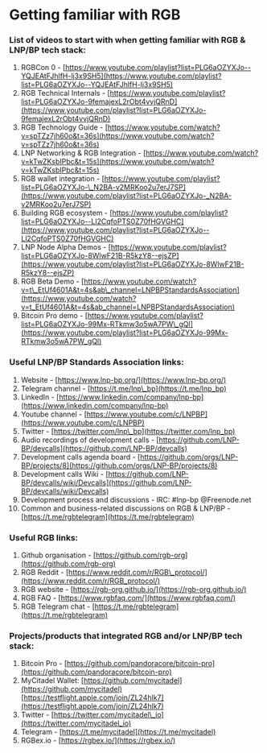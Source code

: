 # Getting familiar with RGB

### List of videos to start with when getting familiar with RGB & LNP/BP tech stack:

1. RGBCon 0 - [https://www.youtube.com/playlist?list=PLG6aOZYXJo--YQJEAtFJhlfH-lj3x9SH5](https://www.youtube.com/playlist?list=PLG6aOZYXJo--YQJEAtFJhlfH-lj3x9SH5)
2. RGB Technical Internals - [https://www.youtube.com/playlist?list=PLG6aOZYXJo-9femajexL2rObt4vvjQRnD](https://www.youtube.com/playlist?list=PLG6aOZYXJo-9femajexL2rObt4vvjQRnD)
3. RGB Technology Guide - [https://www.youtube.com/watch?v=spTZz7jh60o&t=36s](https://www.youtube.com/watch?v=spTZz7jh60o&t=36s)
4. LNP Networking & RGB Integration - [https://www.youtube.com/watch?v=kTwZKsbIPbc&t=15s](https://www.youtube.com/watch?v=kTwZKsbIPbc&t=15s)
5. RGB wallet integration - [https://www.youtube.com/playlist?list=PLG6aOZYXJo-\_N2BA-v2MRKoo2u7erJ7SP](https://www.youtube.com/playlist?list=PLG6aOZYXJo-_N2BA-v2MRKoo2u7erJ7SP)
6. Building RGB ecosystem - [https://www.youtube.com/playlist?list=PLG6aOZYXJo--Ll2CqfoPTS0Z70fHGVGHC](https://www.youtube.com/playlist?list=PLG6aOZYXJo--Ll2CqfoPTS0Z70fHGVGHC)
7. LNP Node Alpha Demos - [https://www.youtube.com/playlist?list=PLG6aOZYXJo-8WlwF21B-R5kzY8--ejsZP](https://www.youtube.com/playlist?list=PLG6aOZYXJo-8WlwF21B-R5kzY8--ejsZP)
8. RGB Beta Demo - [https://www.youtube.com/watch?v=t\_EtUf4601A&t=4s&ab\_channel=LNPBPStandardsAssociation](https://www.youtube.com/watch?v=t_EtUf4601A&t=4s&ab_channel=LNPBPStandardsAssociation)
9. Bitcoin Pro demo - [https://www.youtube.com/playlist?list=PLG6aOZYXJo-99Mx-RTkmw3o5wA7PW\_gQl](https://www.youtube.com/playlist?list=PLG6aOZYXJo-99Mx-RTkmw3o5wA7PW_gQl)

### Useful LNP/BP Standards Association links:

1. Website - [https://www.lnp-bp.org/](https://www.lnp-bp.org/)
2. Telegram channel - [https://t.me/lnp\_bp](https://t.me/lnp_bp)
3. LinkedIn - [https://www.linkedin.com/company/lnp-bp](https://www.linkedin.com/company/lnp-bp)
4. Youtube channel - [https://www.youtube.com/c/LNPBP](https://www.youtube.com/c/LNPBP)
5. Twitter - [https://twitter.com/lnp\_bp](https://twitter.com/lnp_bp)
6. Audio recordings of development calls - [https://github.com/LNP-BP/devcalls](https://github.com/LNP-BP/devcalls)
7. Development calls agenda board - [https://github.com/orgs/LNP-BP/projects/8](https://github.com/orgs/LNP-BP/projects/8)
8. Development calls Wiki - [https://github.com/LNP-BP/devcalls/wiki/Devcalls](https://github.com/LNP-BP/devcalls/wiki/Devcalls)
9. Development process and discussions - IRC: \#lnp-bp @Freenode.net
10. Common and business-related discussions on RGB & LNP/BP - [https://t.me/rgbtelegram](https://t.me/rgbtelegram)

### Useful RGB links:

1. Github organisation - [https://github.com/rgb-org](https://github.com/rgb-org)
2. RGB Reddit - [https://www.reddit.com/r/RGB\_protocol/](https://www.reddit.com/r/RGB_protocol/)
3. RGB website - [https://rgb-org.github.io/](https://rgb-org.github.io/)
4. RGB FAQ - [https://www.rgbfaq.com/](https://www.rgbfaq.com/)
5. RGB Telegram chat - [https://t.me/rgbtelegram](https://t.me/rgbtelegram)

### Projects/products that integrated RGB and/or LNP/BP tech stack:

1. Bitcoin Pro -  [https://github.com/pandoracore/bitcoin-pro](https://github.com/pandoracore/bitcoin-pro)
2. MyCitadel Wallet: [https://github.com/mycitadel](https://github.com/mycitadel) [https://testflight.apple.com/join/ZL24hlk7](https://testflight.apple.com/join/ZL24hlk7)
3. Twitter - [https://twitter.com/mycitadel\_io](https://twitter.com/mycitadel_io)
4. Telegram - [https://t.me/mycitadel](https://t.me/mycitadel)
5. RGBex.io - [https://rgbex.io/](https://rgbex.io/)

